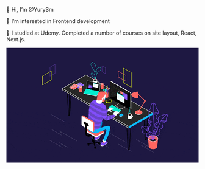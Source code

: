 👋 Hi, I’m @YurySm

👀 I’m interested in Frontend development

🌱 I studied at Udemy. Completed a number of courses on site layout, React, Next.js.

<div id="header" align="center">
  <!--- <img src="https://media.giphy.com/media/4rZA5D22301iMgrUNd/giphy.gif" width="300"/> --->
  <img src="./img.gif" width="600"/>
</div>

<div>
  <img src="https://komarev.com/ghpvc/?username=YurySm&style=flat-square&color=blueviolet" alt=""/>
</div>

